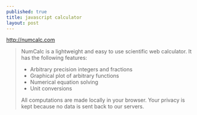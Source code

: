 ```yaml
---
published: true
title: javascript calculator
layout: post
---
```

<http://numcalc.com>

> NumCalc is a lightweight and easy to use scientific web calculator. It has the following features:  
>
> - Arbitrary precision integers and fractions
> - Graphical plot of arbitrary functions
> - Numerical equation solving
> - Unit conversions  
>
> All computations are made locally in your browser. Your privacy is kept because no data is sent back to our servers.
